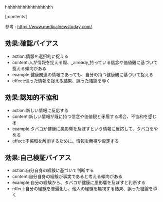 

hhhhhhhhhhhhhhhhhhh
    
[:contents]

参考 : https://www.medicalnewstoday.com/

## 効果:確認バイアス
- action:情報を選択的に捉える
- content:人が情報を捉える際、_already_持っている信念や価値観に基づいて捉える傾向がある
- example:健康関連の情報であっても、自分の持つ健康観に基づいて捉える
- effect:偏った情報を捉える結果、誤った結論を導く

## 効果:認知的不協和
- action:新しい情報に反応する
- content:新しい情報が既に持つ信念や価値観と矛盾する場合、不協和を感じる
- example:タバコが健康に悪影響を及ぼすという情報に反応して、タバコをやめる
- effect:不協和を解消するために、情報を無視や否定する

## 効果:自己検証バイアス
- action:自分自身の経験に基づいて判断する
- content:自分自身の経験が事実であると考える傾向がある
- example:自分の経験から、タバコが健康に悪影響を及ぼすと判断する
- effect:自分の経験を普遍化し、他人の経験を無視する結果、誤った結論を導く

    
